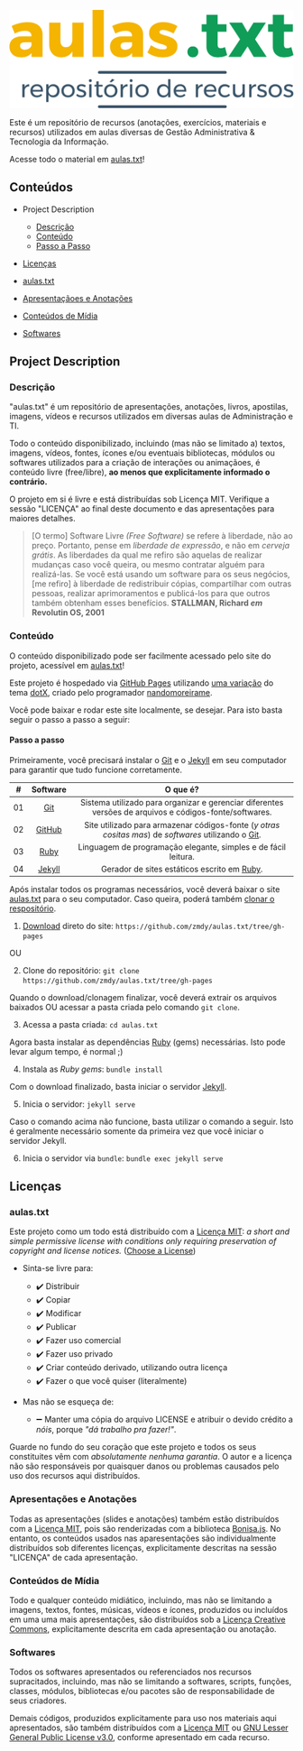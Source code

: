 ﻿![aulas.txt](./assets/media/logo/logo-aulas-txt-github.svg)

Este é um repositório de recursos (anotações, exercícios, materiais e recursos) utilizados em aulas diversas de Gestão Administrativa & Tecnologia da Informação.

Acesse todo o material em [aulas.txt](zmdy.github.io/aulas.txt)!


## Conteúdos
- Project Description
  - [Descrição](#descrição)
  - [Conteúdo](#conteudo)
  - [Passo a Passo](#passo-a-passo)

- [Licenças](#licencas)
 - [aulas.txt](#aulas-txt)
 - [Apresentaçãoes e Anotações](#apresentacoes-e-anotacoes)
 - [Conteúdos de Mídia](#conteudos-de-midia)
 - [Softwares](#softwares)


## Project Description
### Descrição

"aulas.txt" é um repositório de apresentações, anotações, livros, apostilas, imagens, vídeos e recursos utilizados em diversas aulas de Administração e TI.

Todo o conteúdo disponibilizado, incluindo (mas não se limitado a) textos, imagens, vídeos, fontes, ícones e/ou eventuais bibliotecas, módulos ou softwares utilizados para a criação de interações ou animaçãoes, é conteúdo livre (free/libre), **ao menos que explicitamente informado o contrário.**

O projeto em si é livre e está distribuídas sob Licença MIT. Verifique a sessão "LICENÇA" ao final deste documento e das apresentações para maiores detalhes.

> [O termo] Software Livre *(Free Software)* se refere à liberdade, não ao preço. Portanto, pense em *liberdade de expressão*, e não em *cerveja grátis*. As liberdades da qual me refiro são aquelas de realizar mudanças caso você queira, ou mesmo contratar alguém para realizá-las. Se você está usando um software para os seus negócios, [me refiro] à liberdade de redistribuir cópias, compartilhar com outras pessoas, realizar aprimoramentos e publicá-los para que outros também obtenham esses benefícios. **STALLMAN, Richard *em* Revolutin OS, 2001**

### Conteúdo

O conteúdo disponibilizado pode ser facilmente acessado pelo site do projeto, acessível em [aulas.txt](zmdy.github.io/aulas.txt)!

Este projeto é hospedado via [GitHub Pages](https://pages.github.com/) utilizando [uma variação](https://github.com/zmdy/dotX) do tema [dotX](https://github.com/nandomoreirame/dotX), criado pelo programador [nandomoreirame](https://github.com/nandomoreirame).

Você pode baixar e rodar este site localmente, se desejar. Para isto basta seguir o passo a passo a seguir:

#### Passo a passo

Primeiramente, você precisará instalar o [Git](https://git-scm.com/) e o  [Jekyll](https://jekyllrb.com/docs/installation/windows/) em seu computador para garantir que tudo funcione corretamente.

| #     | Software | O que é?  |
| :---: | :---:    | :---:            |
| 01    | [Git](https://git-scm.com/) | Sistema utilizado para organizar e gerenciar diferentes versões de arquivos e códigos-fonte/softwares. |
| 02    | [GitHub](https://github.com/) | Site utilizado para armazenar códigos-fonte (*y otras cositas mas*) de *softwares* utilizando o [Git](https://git-scm.com/). |
| 03    | [Ruby](https://www.ruby-lang.org/pt/) | Linguagem de programação elegante, simples e de fácil leitura. |
| 04    | [Jekyll](https://jekyllrb.com/docs/installation/windows/) | Gerador de sites estáticos escrito em [Ruby](https://www.ruby-lang.org/pt/). |

Após instalar todos os programas necessários, você deverá baixar o site [aulas.txt](zmdy.github.io/aulas.txt) para o seu computador. Caso queira, poderá também [clonar o respositório](https://git-scm.com/book/pt-pt/v2/No%C3%A7%C3%B5es-B%C3%A1sicas-do-Git-Obtendo-um-Reposit%C3%B3rio-Git).


1. [Download](https://codeload.github.com/zmdy/aulas.txt/zip/gh-pages) direto do site: `https://github.com/zmdy/aulas.txt/tree/gh-pages`

OU

2. Clone do repositório: `git clone https://github.com/zmdy/aulas.txt/tree/gh-pages`

Quando o download/clonagem finalizar, você deverá extrair os arquivos baixados OU acessar a pasta criada pelo comando `git clone`.

3. Acessa a pasta criada: `cd aulas.txt`

Agora basta instalar as dependências [Ruby](https://www.ruby-lang.org/pt/) (gems) necessárias. Isto pode levar algum tempo, é normal ;)

4. Instala as *Ruby gems*: `bundle install`

Com o download finalizado, basta iniciar o servidor [Jekyll](https://jekyllrb.com/).

5. Inicia o servidor: `jekyll serve`

Caso o comando acima não funcione, basta utilizar o comando a seguir. Isto é geralmente necessário somente da primeira vez que você iniciar o servidor Jekyll.

6. Inicia o servidor via `bundle`: `bundle exec jekyll serve`

## Licenças
### aulas.txt
Este projeto como um todo está distribuído com a [Licença MIT](https://opensource.org/licenses/MIT): *a short and simple permissive license with conditions only requiring preservation of copyright and license notices.* ([Choose a License](choosealicense.com))

- Sinta-se livre para:
  - :heavy_check_mark: Distribuir
  - :heavy_check_mark: Copiar
  - :heavy_check_mark: Modificar
  - :heavy_check_mark: Publicar
  - :heavy_check_mark: Fazer uso comercial
  - :heavy_check_mark: Fazer uso privado
  - :heavy_check_mark: Criar conteúdo derivado, utilizando outra licença
  - :heavy_check_mark: Fazer o que você quiser (literalmente)

- Mas não se esqueça de:
  - :heavy_minus_sign: Manter uma cópia do arquivo LICENSE e atribuir o devido crédito a *nóis*, porque *"dá trabalho pra fazer!"*.

Guarde no fundo do seu coração que este projeto e todos os seus constituites vêm com *absolutamente nenhuma garantia*. O autor e a licença não são responsáveis por quaisquer danos ou problemas causados pelo uso dos recursos aqui distribuídos.

### Apresentações e Anotações
Todas as apresentações (slides e anotações) também estão distribuídos com a [Licença MIT](https://opensource.org/licenses/MIT), pois são renderizadas com a biblioteca [Bonisa.js](https://github.com/zmdy/bonisa). No entanto, os conteúdos usados nas aparesentações são individualmente distribuídos sob diferentes licenças, explicitamente descritas na sessão "LICENÇA" de cada apresentação.

### Conteúdos de Mídia
Todo e qualquer conteúdo midiático, incluindo, mas não se limitando a imagens, textos, fontes, músicas, vídeos e ícones, produzidos ou incluídos em uma uma mais apresentações, são distribuídos sob a [Licença Creative Commons](https://creativecommons.org/), explicitamente descrita em cada apresentação ou anotação.

### Softwares
Todos os softwares apresentados ou referenciados nos recursos supracitados, incluindo, mas não se limitando a softwares, scripts, funções, classes, módulos, bibliotecas e/ou pacotes são de responsabilidade de seus criadores.

Demais códigos, produzidos explicitamente para uso nos materiais aqui apresentados, são também distribuídos com a [Licença MIT](https://opensource.org/licenses/MIT) ou [GNU Lesser General Public License v3.0](https://www.gnu.org/licenses/lgpl-3.0.txt), conforme apresentado em cada recurso.
